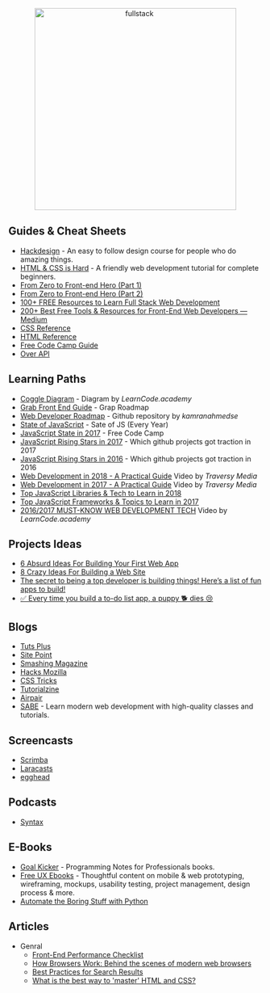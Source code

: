 <p align="center">
  <img width="400" src="https://cdn.dribbble.com/users/751348/screenshots/2329465/open-position-frontend-developer-dribbble-2-preview.png"  alt="fullstack">
</p>

## Guides & Cheat Sheets

- [Hackdesign](https://hackdesign.org) - An easy to follow design course for people who do amazing things.
- [HTML & CSS is Hard](https://internetingishard.com/html-and-css/) - A friendly web development tutorial for complete beginners.
- [From Zero to Front-end Hero (Part 1)](https://medium.freecodecamp.com/from-zero-to-front-end-hero-part-1-7d4f7f0bff02)
- [From Zero to Front-end Hero (Part 2)](https://medium.freecodecamp.com/from-zero-to-front-end-hero-part-2-adfa4824da9b)
- [100+ FREE Resources to Learn Full Stack Web Development](https://github.com/bmorelli25/Become-A-Full-Stack-Web-Developer)
- [200+ Best Free Tools & Resources for Front-End Web Developers — Medium](https://medium.com/@ti_asif/200-best-free-tools-resources-for-front-end-web-developers-3fb3c415a643#.oq3s5llo4)
- [CSS Reference](http://cssreference.io/)
- [HTML Reference](http://htmlreference.io/)
- [Free Code Camp Guide](https://guide.freecodecamp.org/)
- [Over API](http://overapi.com/)

## Learning Paths

- [Coggle Diagram](https://coggle.it/diagram/Vz9LvW8byvN0I38x) - Diagram by _LearnCode.academy_
- [Grab Front End Guide](https://github.com/grab/front-end-guide) - Grap Roadmap
- [Web Developer Roadmap](https://github.com/kamranahmedse/developer-roadmap) - Github repository by _kamranahmedse_
- [State of JavaScript](https://stateofjs.com/) - Sate of JS (Every Year)
- [JavaScript State in 2017](https://medium.freecodecamp.org/a-look-back-at-the-state-of-javascript-in-2017-a5b7f562e977) - Free Code Camp
- [JavaScript Rising Stars in 2017](https://risingstars.js.org/2017/en/) - Which github projects got traction in 2017
- [JavaScript Rising Stars in 2016](https://risingstars2016.js.org/) - Which github projects got traction in 2016
- [Web Development in 2018 - A Practical Guide](https://www.youtube.com/watch?v=Zftx68K-1D4) Video by _Traversy Media_
- [Web Development in 2017 - A Practical Guide](https://www.youtube.com/watch?v=9hDKfBKuXjI) Video by _Traversy Media_
- [Top JavaScript Libraries & Tech to Learn in 2018 ](https://medium.com/javascript-scene/top-javascript-libraries-tech-to-learn-in-2018-c38028e028e6)
- [Top JavaScript Frameworks & Topics to Learn in 2017](https://medium.com/javascript-scene/top-javascript-frameworks-topics-to-learn-in-2017-700a397b711)
- [2016/2017 MUST-KNOW WEB DEVELOPMENT TECH](https://www.youtube.com/watch?v=sBzRwzY7G-k) Video by _LearnCode.academy_

## Projects Ideas

- [6 Absurd Ideas For Building Your First Web App](https://medium.freecodecamp.org/6-absurd-ideas-for-building-your-first-web-application-24afca35e519)
- [8 Crazy Ideas For Building a Web Site](https://medium.com/@kevink/8-crazy-ideas-for-building-a-web-site-a25b3f69c517)
- [The secret to being a top developer is building things! Here’s a list of fun apps to build!](https://medium.freecodecamp.org/the-secret-to-being-a-top-developer-is-building-things-heres-a-list-of-fun-apps-to-build-aac61ac0736c)
- [✅ Every time you build a to-do list app, a puppy 🐕 dies 😢](https://medium.freecodecamp.org/every-time-you-build-a-to-do-list-app-a-puppy-dies-505b54637a5d)

## Blogs

- [Tuts Plus](https://tutsplus.com/)
- [Site Point](https://www.sitepoint.com/)
- [Smashing Magazine](https://www.smashingmagazine.com/)
- [Hacks Mozilla](https://hacks.mozilla.org/)
- [CSS Tricks](https://css-tricks.com/)
- [Tutorialzine](https://tutorialzine.com/)
- [Airpair](https://www.airpair.com/)
- [SABE](https://sabe.io/) - Learn modern web development with high-quality classes and tutorials.

## Screencasts

- [Scrimba](https://scrimba.com/)
- [Laracasts](https://laracasts.com/)
- [egghead](https://egghead.io/)

## Podcasts

- [Syntax](https://syntax.fm/)

## E-Books

- [Goal Kicker](http://goalkicker.com/) - Programming Notes for Professionals books.
- [Free UX Ebooks](https://www.uxpin.com/studio/ebooks/) - Thoughtful content on mobile & web prototyping, wireframing, mockups, usability testing, project management, design process & more.
- [Automate the Boring Stuff with Python](https://automatetheboringstuff.com/)

## Articles

- Genral
  - [Front-End Performance Checklist](https://www.smashingmagazine.com/2018/01/front-end-performance-checklist-2018-pdf-pages/)
  - [How Browsers Work: Behind the scenes of modern web browsers](https://www.html5rocks.com/en/tutorials/internals/howbrowserswork/)
  - [Best Practices for Search Results](https://uxplanet.org/best-practices-for-search-results-1bbed9d7a311)
  - [What is the best way to 'master' HTML and CSS?](https://www.quora.com/What-is-the-best-way-to-master-HTML-and-CSS)
